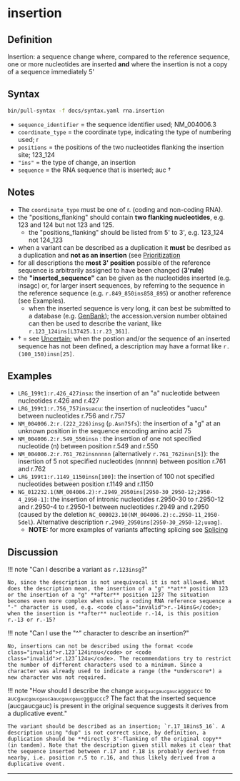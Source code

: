 # insertion

## Definition

Insertion: a sequence change where, compared to the reference sequence, one or more nucleotides are inserted **and** where the insertion is not a copy of a sequence immediately 5'

## Syntax

```sh exec="true"
bin/pull-syntax -f docs/syntax.yaml rna.insertion
```

- <code>sequence_identifier</code> = the sequence identifier used; NM_004006.3
- <code>coordinate_type</code> = the coordinate type, indicating the type of numbering used; r
- <code>positions</code> = the positions of the two nucleotides flanking the insertion site; 123_124
- <code>"ins"</code> = the type of change, an insertion
- <code>sequence</code> = the RNA sequence that is inserted; auc †

## Notes

- The `coordinate_type` must be one of r. (coding and non-coding RNA).
- the "positions_flanking" should contain **two flanking nucleotides**, e.g. 123 and 124 but not 123 and 125.
  - the "positions_flanking" should be listed from 5' to 3', e.g. 123_124 not 124_123
- when a variant can be described as a duplication it **must** be desribed as a duplication and **not as an insertion** (see [Prioritization](../general.md)
- for all descriptions the **most 3' position** possible of the reference sequence is arbitrarily assigned to have been changed (**3'rule**)
- the **"inserted_sequence"** can be given as the nucleotides inserted (e.g. insagc) or, for larger insert sequences, by referring to the sequence in the reference sequence (e.g. `r.849_850ins858_895`) or another reference (see Examples).
  - when the inserted sequence is very long, it can best be submitted to a database (e.g. [GenBank](http://www.ncbi.nlm.nih.gov/genbank/submit/)); the accession.version number obtained can then be used to describe the variant, like `r.123_124ins[L37425.1:r.23_361]`.
- † = see [Uncertain](../uncertain.md); when the postion and/or the sequence of an inserted sequence has not been defined, a description may have a format like `r.(100_150)insn[25]`.

## Examples

- `LRG_199t1:r.426_427insa`: the insertion of an "a" nucleotide between nucleotides r.426 and r.427
- `LRG_199t1:r.756_757insuacu`: the insertion of nucleotides "uacu" between nucleotides r.756 and r.757
- `NM_004006.2:r.(222_226)insg` (`p.Asn75fs`): the insertion of a "g" at an unknown position in the sequence encoding amino acid 75
- `NM_004006.2:r.549_550insn` : the insertion of one not specified nucleotide (n) between position r.549 and r.550
- `NM_004006.2:r.761_762insnnnnn` (alternatively `r.761_762insn[5]`): the insertion of 5 not specified nucleotides (nnnnn) between position r.761 and r.762
- `LRG_199t1:r.1149_1150insn[100]`: the insertion of 100 not specified nucleotides between position r.1149 and r.1150
- <code class="invalid">NG_012232.1(NM_004006.2):r.2949_2950ins[2950-30_2950-12;2950-4_2950-1]</code>: the insertion of intronic nucleotides r.2950-30 to r.2950-12 and r.2950-4 to r.2950-1 between nucleotides r.2949 and r.2950 (caused by the deletion `NC_000023.10(NM_004006.2):c.2950-11_2950-5del`). Alternative description <code class="invalid">r.2949_2950ins[2950-30_2950-12;uuag]</code>.
  - **NOTE:** for more examples of variants affecting splicing see [Splicing](splicing.md)

## Discussion

!!! note "Can I describe a variant as <code class="invalid">r.123insg</code>?"

    No, since the description is not unequivocal it is not allowed. What does the description mean, the insertion of a "g" **at** position 123 or the insertion of a "g" **after** position 123? The situation becomes even more complex when using a coding RNA reference sequence a "-" character is used, e.g. <code class="invalid">r.-14insG</code>; when the insertion is **after** nucleotide r.-14, is this position r.-13 or r.-15?

!!! note "Can I use the "^" character to describe an insertion?"

    No, insertions can not be described using the format <code class="invalid">r.123ˆ124insu</code> or <code class="invalid">r.123ˆ124u</code>. The recommendations try to restrict the number of different characters used to a minimum. Since a character was already used to indicate a range (the *underscore*) a new character was not required.

!!! note "How should I describe the change <code>aucg<code class="spot1">aucgaucgauc</code>aggguccc</code> to <code>aucg<code class="spot1">aucgaucgauc</code>a<code class="ins">aucgaucgauc</code>ggguccc</code>? The fact that the inserted sequence (aucgaucgauc) is present in the original sequence suggests it derives from a duplicative event."

    The variant should be described as an insertion; `r.17_18ins5_16`. A description using "dup" is not correct since, by definition, a duplication should be **directly 3'-flanking of the original copy** (in tandem). Note that the description given still makes it clear that the sequence inserted between r.17 and r.18 is probably derived from nearby, i.e. position r.5 to r.16, and thus likely derived from a duplicative event.

---
